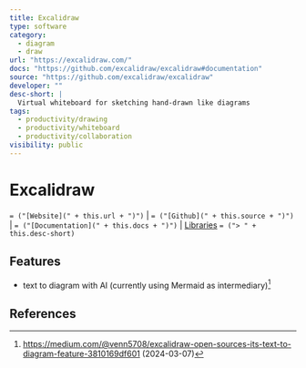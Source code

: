 ```yaml
---
title: Excalidraw
type: software
category:
  - diagram
  - draw
url: "https://excalidraw.com/"
docs: "https://github.com/excalidraw/excalidraw#documentation"
source: "https://github.com/excalidraw/excalidraw"
developer: ""
desc-short: |
  Virtual whiteboard for sketching hand-drawn like diagrams
tags:
  - productivity/drawing
  - productivity/whiteboard
  - productivity/collaboration
visibility: public
---
```

# Excalidraw

`= ("[Website](" + this.url + ")")` |  `= ("[Github](" + this.source + ")")` | `= ("[Documentation](" + this.docs + ")")` | [Libraries](https://libraries.excalidraw.com/)
`= ("> " + this.desc-short)`
## Features

- text to diagram with AI (currently using Mermaid as intermediary)[^medium-text-diagram-ai]

## References

[^medium-text-diagram-ai]: <https://medium.com/@venn5708/excalidraw-open-sources-its-text-to-diagram-feature-3810169df601> (2024-03-07)